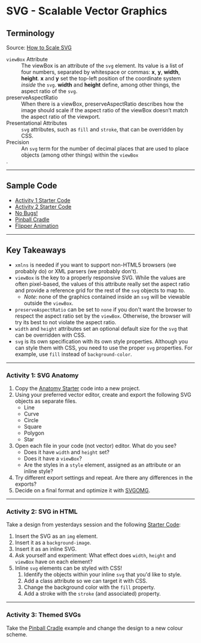# SVG - Scalable Vector Graphics

## Terminology
Source: [How to Scale SVG](https://css-tricks.com/scale-svg/)
<dl>
  <dt><code>viewBox</code> Attribute</dt>
  <dd>The viewBox is an attribute of the <code>svg</code> element. Its value is a list of four numbers, separated by whitespace or commas: <strong>x</strong>, <strong>y</strong>, <strong>width</strong>, <strong>height</strong>. <strong>x</strong> and <strong>y</strong> set the top-left position of the coordinate system <em>inside</em> the <code>svg</code>. <strong>width</strong> and <strong>height</strong> define, among other things, the aspect ratio of the <code>svg</code>.</dd>
  <dt>preserveAspectRatio</dt>
  <dd>When there is a viewBox, preserveAspectRatio describes how the image should scale if the aspect ratio of the viewBox doesn’t match the aspect ratio of the viewport.</dd>
  <dt>Presentational Attributes</dt>
  <dd><code>svg</code> attributes, such as <code>fill</code> and <code>stroke</code>, that can be overridden by CSS.</dd>
  <dt>Precision</dt>
  <dd>An <code>svg</code> term for the number of decimal places that are used to place objects (among other things) within the <code>viewBox</code></dd>.
</dl>

---

## Sample Code
- [Activity 1 Starter Code](anatomy)
- [Activity 2 Starter Code](starter)
- [No Bugs!](no-bugs)
- [Pinball Cradle](cradle)
- [Flipper Animation](cradle/animated.html)

---

## Key Takeaways
- `xmlns` is needed if you want to support non-HTML5 browsers (we probably do) or XML parsers (we probably don't).
- `viewBox` is the key to a properly responsive SVG. While the values are often pixel-based, the values of this attribute really set the aspect ratio and provide a reference grid for the rest of the `svg` objects to map to.
  - _Note_: none of the graphics contained inside an `svg` will be viewable outside the `viewBox`.
- `preserveAspectRatio` can be set to `none` if you don't want the browser to respect the aspect ratio set by the `viewBox`. Otherwise, the browser will try its best to not violate the aspect ratio. 
- `width` and `height` attributes set an optional default size for the `svg` that can be overridden with CSS.
- `svg` is its own specification with its own style properties. Although you can style them with CSS, you need to use the proper `svg` properties. For example, use `fill` instead of `background-color`.

---

### Activity 1: SVG Anatomy
1. Copy the [Anatomy Starter](anatomy) code into a new project.
2. Using your preferred vector editor, create and export the following SVG objects as separate files.
    - Line
    - Curve
    - Circle
    - Square
    - Polygon
    - Star
4. Open each file in your code (not vector) editor. What do you see?
    - Does it have `width` and `height` set?
    - Does it have a `viewBox`?
    - Are the styles in a `style` element, assigned as an attribute or an inline style?
5. Try different export settings and repeat. Are there any differences in the exports?
6. Decide on a final format and optimize it with [SVGOMG](https://jakearchibald.github.io/svgomg/).

---

### Activity 2: SVG in HTML
Take a design from yesterdays session and the following [Starter Code](starter):
1. Insert the SVG as an `img` element.
2. Insert it as a `background-image`.
3. Insert it as an inline SVG.
4. Ask yourself and experiment: What effect does `width`, `height` and `viewBox` have on each element?
5. Inline `svg` elements can be styled with CSS!
    1. Identify the objects within your inline `svg` that you'd like to style.
    2. Add a class attribute so we can target it with CSS.
    3. Change the background color with the `fill` property.
    4. Add a stroke with the `stroke` (and associated) property.

---

### Activity 3: Themed SVGs
Take the [Pinball Cradle](cradle) example and change the design to a new colour scheme.


